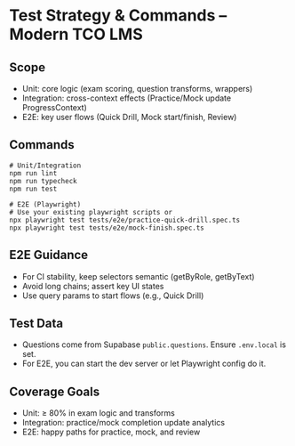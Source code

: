 
# Test Strategy & Commands – Modern TCO LMS

## Scope
- Unit: core logic (exam scoring, question transforms, wrappers)
- Integration: cross-context effects (Practice/Mock update ProgressContext)
- E2E: key user flows (Quick Drill, Mock start/finish, Review)

## Commands
```
# Unit/Integration
npm run lint
npm run typecheck
npm run test

# E2E (Playwright)
# Use your existing playwright scripts or
npx playwright test tests/e2e/practice-quick-drill.spec.ts
npx playwright test tests/e2e/mock-finish.spec.ts
```

## E2E Guidance
- For CI stability, keep selectors semantic (getByRole, getByText)
- Avoid long chains; assert key UI states
- Use query params to start flows (e.g., Quick Drill)

## Test Data
- Questions come from Supabase `public.questions`. Ensure `.env.local` is set.
- For E2E, you can start the dev server or let Playwright config do it.

## Coverage Goals
- Unit: ≥ 80% in exam logic and transforms
- Integration: practice/mock completion update analytics
- E2E: happy paths for practice, mock, and review

